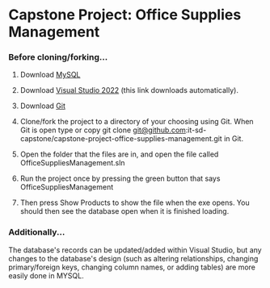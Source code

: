 # Capstone Project: Office Supplies Management

### Before cloning/forking...
1.  Download [MySQL](https://dev.mysql.com/downloads/mysql/)

2.  Download [Visual Studio 2022](https://visualstudio.microsoft.com/thank-you-downloading-visual-studio/?sku=Community&channel=Release&version=VS2022&source=VSLandingPage&passive=false&cid=2030) (this link downloads automatically).

3. Download [Git](https://git-scm.com/downloads) 

4.  Clone/fork the project to a directory of your choosing using Git. When Git is open type or copy git clone git@github.com:it-sd-capstone/capstone-project-office-supplies-management.git in Git.

5. Open the folder that the files are in, and open the file called OfficeSuppliesManagement.sln

6.  Run the project once by pressing the green button that says OfficeSuppliesManagement

7. Then press Show Products to show the file when the exe opens. You should then see the database open when it is finished loading.
   
### Additionally...
The database's records can be updated/added within Visual Studio, but any changes to the database's design (such as altering relationships, changing primary/foreign keys, changing column names, or adding tables) are more easily done in MYSQL.
